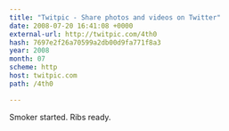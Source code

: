 ```yaml
---
title: "Twitpic - Share photos and videos on Twitter"
date: 2008-07-20 16:41:08 +0000
external-url: http://twitpic.com/4th0
hash: 7697e2f26a70599a2db00d9fa771f8a3
year: 2008
month: 07
scheme: http
host: twitpic.com
path: /4th0

---
```


Smoker started. Ribs ready. 
